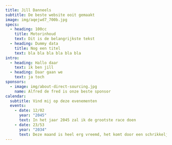 ```yaml
---
title: Jill Danneels
subtitle: De beste website ooit gemaakt
image: img/aqejwd7_700b.jpg
specs:
  - heading: 100cc
    title: Motorinhoud
    text: Dit is de belangrijkste tekst
  - heading: Dummy data
    title: Nog een titel
    text: bla bla bla bla bla bla
intro:
  - heading: Hallo daar
    text: ik ben jill
  - heading: Daar gaan we
    text: ja toch
sponsors:
  - image: img/about-direct-sourcing.jpg
    name: Alfred de fred is onze beste sponsor
calendar:
  subtitle: Vind mij op deze evenementen
  events:
    - date: 12/02
      year: "2045"
      text: In het jaar 2045 zal ik de grootste race doen
    - date: 23/53
      year: "2034"
      text: Deze maand is heel erg vreemd, het komt door een schrikkeljaar
---
```

